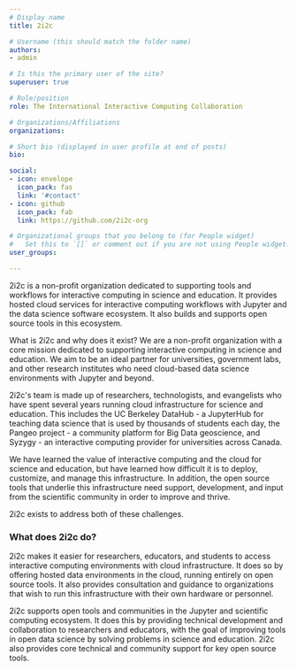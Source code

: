 ```yaml
---
# Display name
title: 2i2c

# Username (this should match the folder name)
authors:
- admin

# Is this the primary user of the site?
superuser: true

# Role/position
role: The International Interactive Computing Collaboration

# Organizations/Affiliations
organizations:

# Short bio (displayed in user profile at end of posts)
bio:

social:
- icon: envelope
  icon_pack: fas
  link: '#contact'
- icon: github
  icon_pack: fab
  link: https://github.com/2i2c-org

# Organizational groups that you belong to (for People widget)
#   Set this to `[]` or comment out if you are not using People widget.
user_groups:

---
```

2i2c is a non-profit organization dedicated to supporting tools and workflows
for interactive computing in science and education. It provides hosted cloud
services for interactive computing workflows with Jupyter and the data
science software ecosystem. It also builds and supports open source tools in
this ecosystem.

What is 2i2c and why does it exist?  We are a non-profit organization with a
core mission dedicated to supporting interactive computing in science and
education. We aim to be an ideal partner for universities, government labs, and
other research institutes who need cloud-based data science environments with
Jupyter and beyond.

2i2c's team is made up of researchers, technologists, and evangelists who have
spent several years running cloud infrastructure for science and education. This
includes the UC Berkeley DataHub - a JupyterHub for teaching data science that
is used by thousands of students each day, the Pangeo project - a community
platform for Big Data geoscience, and Syzygy - an interactive computing provider
for universities across Canada.

We have learned the value of interactive computing and the cloud for science and
education, but have learned how difficult it is to deploy, customize, and manage
this infrastructure. In addition, the open source tools that underlie this
infrastructure need support, development, and input from the scientific
community in order to improve and thrive.

2i2c exists to address both of these challenges.

### What does 2i2c do?

2i2c makes it easier for researchers, educators, and students to access
interactive computing environments with cloud infrastructure. It does so by
offering hosted data environments in the cloud, running entirely on open source
tools. It also provides consultation and guidance to organizations that wish to
run this infrastructure with their own hardware or personnel.

2i2c supports open tools and communities in the Jupyter and scientific computing
ecosystem. It does this by providing technical development and collaboration to
researchers and educators, with the goal of improving tools in open data science
by solving problems in science and education. 2i2c also provides core technical
and community support for key open source tools.

